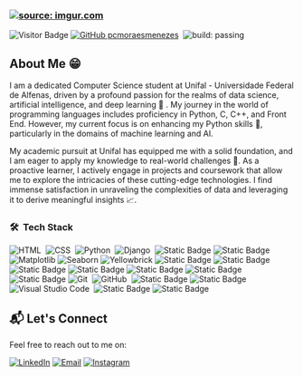 ### <a href="https://imgur.com/tCl4wLY"><img src="https://i.imgur.com/tCl4wLY.png" title="source: imgur.com" /></a>

![Visitor Badge](https://api.visitorbadge.io/api/VisitorHit?user=pcmoraesmenezes&repo=README&countColor=%230051AB&style=flat&label=Visitors)
[![GitHub pcmoraesmenezes](https://img.shields.io/github/followers/AbhishekSinghDhadwal?label=follow&style=social)](https://github.com/pcmoraesmenezes)&nbsp;
![build: passing](https://img.shields.io/badge/build-passing-success)

## About Me 😁

I am a dedicated Computer Science student at Unifal - Universidade Federal de Alfenas, driven by a profound passion for the realms of data science, artificial intelligence, and deep learning 🤖 . My journey in the world of programming languages includes proficiency in Python, C, C++, and Front End. However, my current focus is on enhancing my Python skills 🚀, particularly in the domains of machine learning and AI.

My academic pursuit at Unifal has equipped me with a solid foundation, and I am eager to apply my knowledge to real-world challenges 🎯. As a proactive learner, I actively engage in projects and coursework that allow me to explore the intricacies of these cutting-edge technologies. I find immense satisfaction in unraveling the complexities of data and leveraging it to derive meaningful insights 📈.


### 🛠 &nbsp;Tech Stack

![HTML](https://img.shields.io/badge/-HTML-05122A?style=flat&logo=HTML5)&nbsp;
![CSS](https://img.shields.io/badge/-CSS-05122A?style=flat&logo=CSS3&logoColor=1572B6)&nbsp;
![Python](https://img.shields.io/badge/-Python-05122A?style=flat&logo=python)&nbsp;
![Django](https://img.shields.io/badge/-Django-05122A?style=flat&logo=django&logoColor=092E20)&nbsp;
![Static Badge](https://img.shields.io/badge/Numpy-05122A?style=flat&logo=numpy&logoColor=blue)
![Static Badge](https://img.shields.io/badge/Pandas-05122A?style=flat&logo=pandas&logoColor=blue)
![Matplotlib](https://custom-icon-badges.demolab.com/badge/Matplotlib-05122A.svg?logo=matplotlib_icons)
![Seaborn](https://custom-icon-badges.demolab.com/badge/Seaborn-05122A.svg?logo=downloadasdasdasdasd)
![Yellowbrick](https://custom-icon-badges.demolab.com/badge/Yellowbrick-05122A.svg?logo=downloadasdasdxxzc)
![Static Badge](https://img.shields.io/badge/Scikit%20Learn-05122A?style=flat&logo=scikitlearn&logoColor=Orange)
![Static Badge](https://img.shields.io/badge/MySQL-05122A?style=flat&logo=mysql&logoColor=blue)
![Static Badge](https://img.shields.io/badge/PostgreSQL-05122A?style=flat&logo=postgresql&logoColor=blue)
![Static Badge](https://img.shields.io/badge/SQLite-05122A?style=flat&logo=sqlite&logoColor=blue)
![Static Badge](https://img.shields.io/badge/MongoDB-05122A?style=flat&logo=mongodb&logoColor=green)
![Static Badge](https://img.shields.io/badge/Redis-05122A?style=flat&logo=redis&logoColor=red)
![Static Badge](https://img.shields.io/badge/CouchDB-05122A?style=plastic&logo=apachecouchdb&logoColor=red)
![Git](https://img.shields.io/badge/-Git-05122A?style=flat&logo=git)&nbsp;
![GitHub](https://img.shields.io/badge/-GitHub-05122A?style=flat&logo=github)&nbsp;
![Static Badge](https://img.shields.io/badge/Jupyter%20Notebook-05122A?logo=jupyter&logoColor=oragen)
![Static Badge](https://img.shields.io/badge/Google%20Colab-05122A?logo=googlecolab&logoColor=oragen)
![Visual Studio Code](https://img.shields.io/badge/-Visual%20Studio%20Code-05122A?style=flat&logo=visual-studio-code&logoColor=007ACC)&nbsp;
![Static Badge](https://img.shields.io/badge/Linux-05122A?logo=linux&logoColor=blue)
![Static Badge](https://img.shields.io/badge/Windows-05122A?logo=windows&logoColor=blue)


## 📬 Let's Connect

Feel free to reach out to me on:

[![LinkedIn](https://img.shields.io/badge/LinkedIn-0077B5?style=for-the-badge&logo=linkedin&logoColor=white)](https://www.linkedin.com/in/paulo-césar-moraes-04181b247/)
[![Email](https://img.shields.io/badge/Email-D14836?style=for-the-badge&logo=gmail&logoColor=white)](mailto:paulo.moraes@sou.unifal-mg.edu.br)
[![Instagram](https://img.shields.io/badge/Instagram-E4405F?style=for-the-badge&logo=instagram&logoColor=white)](https://www.instagram.com/pcmoraesmenezes/)

